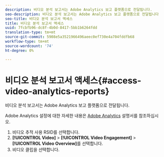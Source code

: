 ```yaml
---
description: 비디오 분석 보고서는 Adobe Analytics 보고 플랫폼으로 전달됩니다.
seo-description: 비디오 분석 보고서는 Adobe Analytics 보고 플랫폼으로 전달됩니다.
seo-title: 비디오 분석 보고서 액세스
title: 비디오 분석 보고서 액세스
uuid: 7fcbfb96-dc8f-4b0d-8417-5bb1b6264fdd
translation-type: tm+mt
source-git-commit: 5908e5a3521966496aeec0ef730e4a704fddfb68
workflow-type: tm+mt
source-wordcount: '74'
ht-degree: 0%

---
```



# 비디오 분석 보고서 액세스{#access-video-analytics-reports}

비디오 분석 보고서는 Adobe Analytics 보고 플랫폼으로 전달됩니다.

Adobe Analytics 설정에 대한 자세한 내용은 [Adobe Analytics](https://microsite.omniture.com/t2/help/en_US/reference/) 설명서를 참조하십시오.
1. 비디오 추적 사용 RSID를 선택합니다.
1. **[!UICONTROL Video]** > **[!UICONTROL Video Engagement]** > **[!UICONTROL Video Overview]**&#x200B;를 선택합니다.
1. 비디오 클립을 선택합니다.
